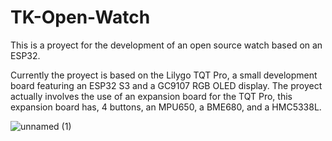 # TK-Open-Watch
This is a proyect for the development of an open source watch based on an ESP32.

Currently the proyect is based on the Lilygo TQT Pro, a small development board featuring an ESP32 S3 and a GC9107 RGB OLED display. The proyect actually involves the use of an expansion board for the TQT Pro, this expansion board has, 4 buttons, an MPU650, a BME680, and a HMC5338L. 

![unnamed (1)](https://github.com/Koengeelen/TK-Open-Watch/assets/68594575/219e2737-cfd4-441f-a4b1-7a6ea6c4c5e0)


